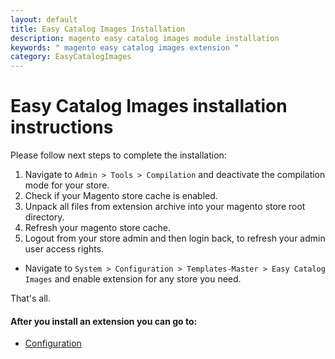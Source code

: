 ```yaml
---
layout: default
title: Easy Catalog Images Installation
description: magento easy catalog images module installation
keywords: " magento easy catalog images extension "
category: EasyCatalogImages
---
```


# Easy Catalog Images installation instructions

Please follow next steps to complete the installation:

1. Navigate to `Admin > Tools > Compilation` and deactivate the compilation
mode for your store.
2. Check if your Magento store cache is enabled.
3. Unpack all files from extension archive into your magento store root directory.
4. Refresh your magento store cache.
5. Logout from your store admin and then login back, to refresh your admin user
access rights.

* Navigate to `System > Configuration > Templates-Master > Easy Catalog Images` and
enable extension for any store you need.

That's all.

#### After you install an extension you can go to:

* [Configuration][settings]


[settings]: /m1/extensions/catalogimages/#configuration
